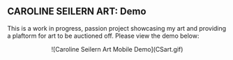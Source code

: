 ## CAROLINE SEILERN ART: Demo

This is a work in progress, passion project showcasing my art and providing a plaftorm for art to be auctioned off. Please view the demo below:
<p align="center">
![Caroline Seilern Art Mobile Demo](CSart.gif)
 </p>
